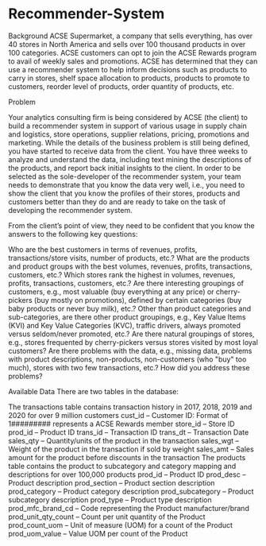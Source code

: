 # Recommender-System
Background
ACSE Supermarket, a company that sells everything, has over 40 stores in North America and sells over 100 thousand products in over 100 categories.  ACSE customers can opt to join the ACSE Rewards program to avail of weekly sales and promotions.  ACSE has determined that they can use a recommender system to help inform decisions such as products to carry in stores, shelf space allocation to products, products to promote to customers, reorder level of products, order quantity of products, etc. 

Problem

Your analytics consulting firm is being considered by ACSE (the client) to build a recommender system in support of various usage in supply chain and logistics, store operations, supplier relations, pricing, promotions and marketing.  While the details of the business problem is still being defined, you have started to receive data from the client.  You have three weeks to analyze and understand the data, including text mining the descriptions of the products, and report back initial insights to the client.  In order to be selected as the sole-developer of the recommender system, your team needs to demonstrate that you know the data very well, i.e., you need to show the client that you know the profiles of their stores, products and customers better than they do and are ready to take on the task of developing the recommender system. 

From the client’s point of view, they need to be confident that you know the answers to the following key questions:

Who are the best customers in terms of revenues, profits, transactions/store visits, number of products, etc.?
What are the products and product groups with the best volumes, revenues, profits, transactions, customers, etc.?
Which stores rank the highest in volumes, revenues, profits, transactions, customers, etc.?
Are there interesting groupings of customers, e.g., most valuable (buy everything at any price) or cherry-pickers (buy mostly on promotions), defined by certain categories (buy baby products or never buy milk), etc.?
Other than product categories and sub-categories, are there other product groupings, e.g., Key Value Items (KVI) and Key Value Categories (KVC), traffic drivers, always promoted versus seldom/never promoted, etc.?
Are there natural groupings of stores, e.g., stores frequented by cherry-pickers versus stores visited by most loyal customers?
Are there problems with the data, e.g., missing data, problems with product descriptions, non-products, non-customers (who "buy" too much), stores with two few transactions, etc.? How did you address these problems?

Available Data
There are two tables in the database:

The transactions table contains transaction history in 2017, 2018, 2019 and 2020 for over 9 million customers
cust_id – Customer ID: Format of 1######### represents a ACSE Rewards member
store_id – Store ID
prod_id – Product ID
trans_id – Transaction ID
trans_dt – Transaction Date
sales_qty – Quantity/units of the product in the transaction
sales_wgt – Weight of the product in the transaction if sold by weight
sales_amt – Sales amount for the product before discounts in the transaction
The products table contains the product to subcategory and category mapping and descriptions for over 100,000 products
prod_id – Product ID
prod_desc – Product description
prod_section – Product section description
prod_category – Product category description
prod_subcategory – Product subcategory description
prod_type – Product type description
prod_mfc_brand_cd – Code representing the Product manufacturer/brand
prod_unit_qty_count  – Count per unit quantity of the Product
prod_count_uom – Unit of measure (UOM) for a count of the Product
prod_uom_value – Value UOM per count of the Product
